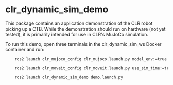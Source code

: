 # clr_dynamic_sim_demo

This package contains an application demonstration of the CLR robot picking up a CTB.
While the demonstration should run on hardware (not yet tested), it is primarily intended for use in CLR's MuJoCo simulation.

To run this demo, open three terminals in the clr_dynamic_sim_ws Docker container and run:

```bash
    ros2 launch clr_mujoco_config clr_mujoco.launch.py model_env:=true

    ros2 launch clr_moveit_config clr_moveit.launch.py use_sim_time:=true sim_env:=true

    ros2 launch clr_dynamic_sim_demo demo.launch.py
```
